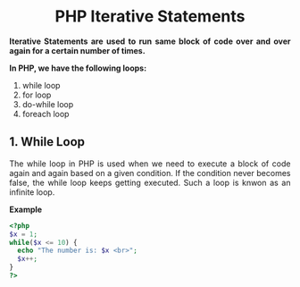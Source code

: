 <style>
  body {
    text-align: justify;
  }
  th, td{
    text-align: center;
  }
</style>

# <h1 style="text-align: center;"> PHP Iterative Statements </h1>

**Iterative Statements are used to run same block of code over and over again for a certain number of times.**

**In PHP, we have the following loops:**

1. while loop
2. for loop
3. do-while loop
4. foreach loop

## 1. While Loop

The while loop in PHP is used when we need to execute a block of code again and again based on a given condition. If the condition never becomes false, the while loop keeps getting executed. Such a loop is knwon as an infinite loop.

**Example**

```php
<?php
$x = 1;
while($x <= 10) {
  echo "The number is: $x <br>";
  $x++;
}
?>
```
